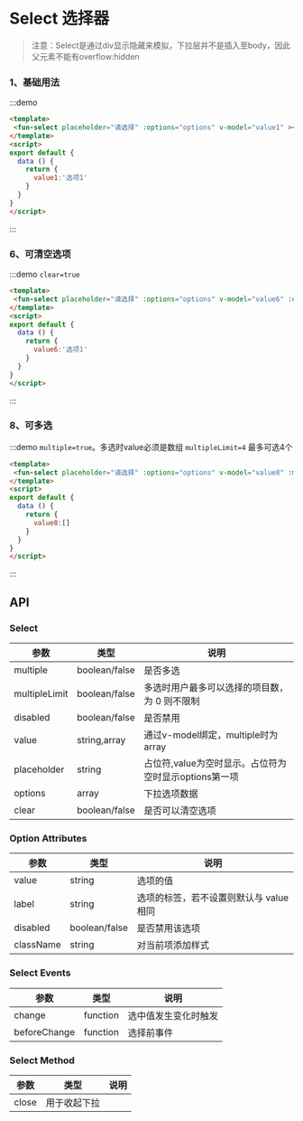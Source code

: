 <!-- Created by 337547038 on 2018/8/24 0024. -->
<script>
export default {
  data () {
    return {
      value1: '选项1',
      value6: '',
      value8: '',
      options: [
        "选项1",
        "选项2",
        "选项3",
        "选项4",
        "选项5"
      ]
    }
  },
  components: {},
  methods: {
    _click (value) {
      this.value9 = value
      console.log(value)
      this.$refs.select9.close()
    },
    _change (value) {
      console.log(value)
    },
    _beforeChange(value) {
      console.log(value)
      alert('不能选择')
      return false
    }
  }
}
</script>
# Select 选择器

> 注意：Select是通过div显示隐藏来模拟，下拉层并不是插入至body，因此父元素不能有overflow:hidden

### 1、基础用法
:::demo 
```html
<template>
 <fun-select placeholder="请选择" :options="options" v-model="value1" ></fun-select>
</template>
<script>
export default {
  data () {
    return {
      value1:'选项1'
    }
  }
}
</script>

```
:::

<!-- ### 2、默认初始值
:::demo 
```html
<template>
 <ak-select placeholder="请选择" :options="options" v-model="value2"></ak-select>
</template>
<script>
export default {
  data () {
    return {
      value2:'2'
    }
  }
}
</script>
```
:::

### 3、禁用状态
:::demo 
```html
<template>
 <ak-select placeholder="请选择" :options="options" v-model="value3" :disabled="true"></ak-select>
</template>
<script>
export default {
  data () {
    return {
      value3:''
    }
  }
}
</script>
```
:::

### 4、禁用项
:::demo 在`options`里设置`disabled:true`。禁用选项4
```html
<template>
 <ak-select placeholder="请选择" :options="options" v-model="value4"></ak-select>
</template>
<script>
export default {
  data () {
    return {
      value4:''
    }
  }
}
</script>
```
:::
### 5、设定下拉个数
:::demo 设定下拉个数，超出显示滚动条`showNum="5"`
```html
<template>
 <ak-select placeholder="请选择" :options="options" v-model="value5" :showNum="5"></ak-select>
</template>
<script>
export default {
  data () {
    return {
      value5:''
    }
  }
}
</script>
```
::: -->

### 6、可清空选项
:::demo `clear=true`
```html
<template>
 <fun-select placeholder="请选择" :options="options" v-model="value6" :clear=true></fun-select>
</template>
<script>
export default {
  data () {
    return {
      value6:'选项1'
    }
  }
}
</script>
```
:::



### 8、可多选
:::demo `multiple=true`。多选时value必须是数组 `multipleLimit=4` 最多可选4个
```html
<template>
 <fun-select placeholder="请选择" :options="options" v-model="value8" :multiple=true :multipleLimit ="4"></fun-select>
</template>
<script>
export default {
  data () {
    return {
      value8:[]
    }
  }
}
</script>
```
:::

<!--
### 10、改变事件
:::demo 
```html
<template>
 <ak-select placeholder="请选择" :options="options" v-model="value10" @change="_change">
</ak-select>
</template>
<script>
export default {
  data () {
    return {
      value10: ''
    }
  },
  methods: {
    _change (value) {
      console.log(value)
    }
  }
}
</script>
```
:::

### 11、改变前拉截事件
:::demo 
```html
<template>
 <ak-select placeholder="请选择" :options="options" v-model="value11" :beforeChange="_beforeChange">
</ak-select>
</template>
<script>
export default {
  data () {
    return {
      value11: ''
    }
  },
  methods: {
    _beforeChange(value) {
       console.log(value)
       alert('不能选择')
       return false
    }
  }
}
</script>
```
:::

### 12、使用`Option`组件，参数和`select`的`option`一致
:::demo 
```html
<template>
 <ak-select placeholder="请选择" v-model="value12">
   <ak-option value="1" label="选择一"></ak-option>
</ak-select>
</template>
<script>
export default {
  data () {
    return {
      value12: ''
    }
  },
  methods: {
  }
}
</script>
```
:::

### 示例option数据
```javascript
export default {
  data () {
    return {
      options: [
        {label: '选项1', value: '1'},
        {label: '选项2', value: '2'},
        {label: '选项3', value: '3'},
        {label: '选项4', value: '4', disabled: true},
        {label: '选项5', value: '5'},
        {value: '6'},
        {label: '选项7', value: '7'},
        {label: '选项8', value: '8'},
        {label: '选项9', value: '9'},
        {label: '选项10', value: '10'}
      ]
    }
  }
}
``` -->

## API
### Select
|参数|类型|说明|
|-|-|-|
|multiple          | boolean/false         |是否多选|
|multipleLimit     | boolean/false         |多选时用户最多可以选择的项目数，为 0 则不限制|
|disabled          | boolean/false         |是否禁用|
|value             | string,array          |通过v-model绑定，multiple时为array|
|placeholder       | string                |占位符,value为空时显示。占位符为空时显示options第一项|
|options           | array                 |下拉选项数据|
|clear             | boolean/false         |是否可以清空选项|

### Option Attributes
|参数|类型|说明|
|-|-|-|
|value            | string                |选项的值|
|label            | string                |选项的标签，若不设置则默认与 value 相同|
|disabled         | boolean/false         |是否禁用该选项|
|className        | string                |对当前项添加样式|

### Select Events
|参数|类型|说明|
|-|-|-|
|change            | function              |选中值发生变化时触发|
|beforeChange      | function              |选择前事件|

### Select Method
|参数|类型|说明|
|-|-|-|
|close            |用于收起下拉|


